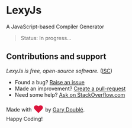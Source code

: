 # LexyJs

A JavaScript-based Compiler Generator

> Status: In progress...


## Contributions and support

*LexyJs is free, open-source software.* ([ISC](https://raw.githubusercontent.com/lexyjs/lexy/master/LICENSE))

- Found a bug? [Raise an issue](https://github.com/lexyjs/lexy/issues)
- Made an improvement? [Create a pull-request](https://github.com/lexyjs/lexy)
- Need some help? [Ask on StackOverflow.com](https://stackoverflow.com/search?q=lexy-js)

Made with
<span style="color:crimson;font-size:2em;vertical-align:sub;">&hearts;</span> by [Gary Doubl&eacute;](http://garydouble.com).  
Happy Coding!

